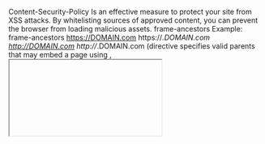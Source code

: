 Content-Security-Policy
Is an effective measure to protect your site from XSS attacks. By whitelisting sources of approved content, you can prevent the browser from loading malicious assets. frame-ancestors 
Example: frame-ancestors https://DOMAIN.com https://*.DOMAIN.com http://DOMAIN.com http://*.DOMAIN.com (directive specifies valid parents that may embed a page using <frame>, <iframe>, <object>, <embed>, or <applet>.)
 
X-Powered-By (Only for IIS)
A common non-standard HTTP response header
Example: Apache 2.0.59 Commodore C64 (Random)
 

X-Content-Type-Options
Is a marker used by the server to indicate that the MIME types advertised
Example: Nosniff (Search Engines to not Index)
 
Referrer-Policy
Controls how much referrer information (sent via the Referer header) should be included with requests.
Example: strict-origin (Only send the origin of the document as the referrer when the protocol security level stays the same (HTTPS→HTTPS), but don't send it to a less secure destination (HTTPS→HTTP))
 
X-XSS-Protection
Response header is a feature of Internet Explorer, Chrome and Safari that stops pages from loading when they detect reflected cross-site scripting (XSS) attacks
Example: 1; mode=block (Enables XSS filtering. Rather than sanitizing the page, the browser will prevent rendering of the page if an attack is detected)
 
Strict-Transport-Security
Often abbreviated as HSTS, Lets a web site tell browsers that it should only be accessed using HTTPS, instead of using HTTP.
Example: max-age=31536000; includeSubDomains (The time, in seconds, that the browser should remember that a site is only to be accessed using HTTPS.)
 
Feature-Policy
Header provides a mechanism to allow and deny the use of browser features in its own frame, and in content within any <iframe> elements in the document.
Example vibrate 'self' (An allowlist is a list of origins that takes one or more of the following values, separated by spaces)
 
Cache-Control
Example: no-cache, no-store
 
Pragma
Example: no-cache

Optional Only

Access-Control-Allow-Origin – CORS is blocked by default
Response header indicates whether the response can be shared with requesting code from the given origin.